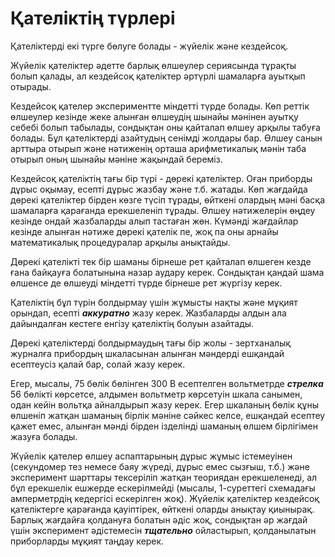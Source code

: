 # Қателіктің түрлері

Қателіктерді екі түрге бөлуге болады - жүйелік және кездейсоқ.

Жүйелік қателіктер әдетте барлық өлшеулер сериясында тұрақты болып қалады, ал кездейсоқ қателіктер әртүрлі шамаларға ауытқып отырады.

Кездейсоқ қателер экспериментте міндетті түрде болады. Көп реттік өлшеулер кезінде жеке алынған өлшеудің шынайы мәнінен ауытқу себебі болып табылады, сондықтан оны қайталап өлшеу арқылы табуға болады. Бұл қателіктерді азайтудың сенімді жолдары бар. Өлшеу санын арттыра отырып және нәтиженің орташа арифметикалық мәнін таба отырып оның шынайы мәніне жақындай береміз.

Кездейсоқ қателіктің тағы бір түрі - дөрекі қателіктер. Оған приборды дұрыс оқымау, есепті дұрыс жазбау және т.б. жатады. Көп жағдайда дөрекі қателіктер бірден көзге түсіп тұрады, өйткені олардың мәні басқа шамаларға қарағанда ерекшеленіп тұрады. Өлшеу нәтижелерін өңдеу кезінде ондай жазбаларды алып тастаған жөн. Күмәнді жағдайлар кезінде алынған нәтиже дөрекі қателік пе, жоқ па оны арнайы математикалық процедуралар арқылы анықтайды.

Дөрекі қателікті тек бір шаманы бірнеше рет қайталап өлшеген кезде ғана байқауға болатынына назар аудару керек. Сондықтан қандай шама өлшенсе де өлшеуді міндетті түрде бірнеше рет жүргізу керек.

Қателіктің бұл түрін болдырмау үшін жұмысты нақты және мұқият орындап, есепті _**аккуратно**_ жазу керек. Жазбаларды алдын ала дайындалған кестеге енгізу қателіктің болуын азайтады.

Дөрекі қателіктерді болдырмаудың тағы бір жолы - зертханалық журналға прибордың шкаласынан алынған мәндерді ешқандай есептеусіз қалай бар, солай жазу керек.

Егер, мысалы, 75 бөлік бөлінген 300 В есептелген вольтметрде _**стрелка**_ 56 бөлікті көрсетсе, алдымен вольтметр көрсетуін шкала санымен, одан кейін вольтқа айналдырып жазу керек. Егер шкаланың бөлік құны өлшеніп жатқан шаманың бірлік мәніне сәйкес келсе, ешқандай есептеу қажет емес, алынған мәнді бірден ізделінді шаманың өлшем бірлігімен жазуға болады.

Жүйелік қателер өлшеу аспаптарының дұрыс жұмыс істемеуінен (секундомер тез немесе баяу жүреді, дұрыс емес сызғыш, т.б.) және эксперимент шарттары тексеріліп жатқан теориядан ерекшеленеді, ал бұл ерекшелік ешжерде ескерілмейді (мысалы, 1-суреттегі схемадағы амперметрдің кедергісі ескерілген жоқ). Жүйелік қателіктер кездейсоқ қателіктерге қарағанда қауіптірек, өйткені оларды анықтау қиынырақ. Барлық жағдайға қолдануға болатын әдіс жоқ, сондықтан әр жағдай үшін эксперимент әдістемесін _**тщательно**_ ойластырып, қолданылатын приборларды мұқият таңдау керек.
